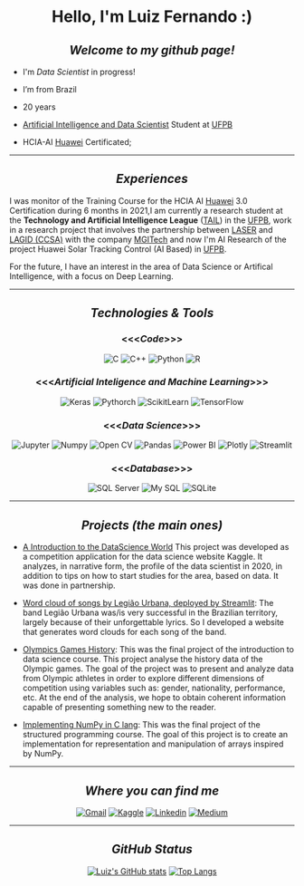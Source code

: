 
<center>

# Hello, I'm Luiz Fernando :)

## _Welcome to my github page!_

</center> 
 

- I'm _Data Scientist_ in progress!

- I’m from Brazil

- 20 years

- [Artificial Intelligence and Data Scientist](https://sigaa.ufpb.br/sigaa/public/curso/portal.jsf?id=14289031&lc=pt_BR) Student at [UFPB](https://www.ufpb.br/)

- HCIA-AI [Huawei](https://www.huawei.com/br/) Certificated; 

<center> 

---
## _Experiences_ 


</center>


I was monitor of the Training Course for the HCIA AI [Huawei](https://www.huawei.com/br/) 3.0 Certification during 6 months in 2021,I am currently a research student at the **Technology and Artificial Intelligence League** ([TAIL](https://aria.ci.ufpb.br/tail/)) in the [UFPB](https://www.ufpb.br/), work in a research project that involves the partnership between [LASER](https://laser.ci.ufpb.br/) and [LAGID (CCSA)](https://www.instagram.com/lagid.ufpb/) with the company [MGITech](https://www.mgitech.com.br/) and now I'm AI Research of the project Huawei Solar Tracking Control (AI Based) in [UFPB](https://www.ufpb.br/).

For the future, I have an interest in the area of Data Science or Artifical Intelligence, with a focus on Deep Learning.


<center> 

---

## _Technologies & Tools_


### <<<_Code_>>> 

![C](https://img.shields.io/badge/C-00599C?style=for-the-badge&logo=c&logoColor=white) ![C++](https://img.shields.io/badge/C%2B%2B-00599C?style=for-the-badge&logo=c%2B%2B&logoColor=white) ![Python](https://img.shields.io/badge/Python-3776AB?style=for-the-badge&logo=python&logoColor=white) ![R](https://img.shields.io/badge/R-276DC3?style=for-the-badge&logo=r&logoColor=white)


### <<<_Artificial Inteligence and Machine Learning_>>>

![Keras](https://img.shields.io/badge/Keras-D00000?style=for-the-badge&logo=Keras&logoColor=white)
![Pythorch](https://img.shields.io/badge/PyTorch-EE4C2C?style=for-the-badge&logo=PyTorch&logoColor=white)
![ScikitLearn](https://img.shields.io/badge/scikit_learn-F7931E?style=for-the-badge&logo=scikit-learn&logoColor=white)
![TensorFlow](https://img.shields.io/badge/TensorFlow-FF6F00?style=for-the-badge&logo=TensorFlow&logoColor=white)


### <<<_Data Science_>>>

![Jupyter](https://img.shields.io/badge/Jupyter-F37626.svg?&style=for-the-badge&logo=Jupyter&logoColor=white)
![Numpy](https://img.shields.io/badge/Numpy-777BB4?style=for-the-badge&logo=numpy&logoColor=white)
![Open CV](https://img.shields.io/badge/OpenCV-27338e?style=for-the-badge&logo=OpenCV&logoColor=white)
![Pandas](https://img.shields.io/badge/Pandas-2C2D72?style=for-the-badge&logo=pandas&logoColor=white)
![Power BI](https://img.shields.io/badge/PowerBI-F2C811?style=for-the-badge&logo=Power%20BI&logoColor=white)
![Plotly](https://img.shields.io/badge/Plotly-239120?style=for-the-badge&logo=plotly&logoColor=white)
![Streamlit](https://img.shields.io/badge/Streamlit-FF4B4B?style=for-the-badge&logo=Streamlit&logoColor=white)

### <<<_Database_>>>

![SQL Server](https://img.shields.io/badge/Microsoft%20SQL%20Sever-CC2927?style=for-the-badge&logo=microsoft%20sql%20server&logoColor=white)
![My SQL](https://img.shields.io/badge/MySQL-00000F?style=for-the-badge&logo=mysql&logoColor=white)
![SQLite](https://img.shields.io/badge/SQLite-07405E?style=for-the-badge&logo=sqlite&logoColor=white)


---
## _Projects (the main ones)_

</center>

- [A Introduction to the DataScience World](https://www.kaggle.com/caiochacon/an-introduction-to-data-science-world) This project was developed as a competition application for the data science website Kaggle. It analyzes, in narrative form, the profile of the data scientist in 2020, in addition to tips on how to start studies for the area, based on data. It was done in partnership.

- [Word cloud of songs by Legião Urbana, deployed by Streamlit](https://share.streamlit.io/luiz826/site_nuvemdepalavraslu/main): The band Legião Urbana was/is very successful in the Brazilian territory, largely because of their unforgettable lyrics. So I developed a website that generates word clouds for each song of the band.


- [Olympics Games History](https://github.com/caiochacon/projeto_final_ICD):  This was the final project of the introduction to data science course. This project analyse the history data of the Olympic games. The goal of the project was to present and analyze data from Olympic athletes in order to explore different dimensions of competition using variables such as: gender, nationality, performance, etc. At the end of the analysis, we hope to obtain coherent information capable of presenting something new to the reader.

- [Implementing NumPy in C lang](https://github.com/luiz826/Programacao_Estruturada/tree/main/projeto_final): This was the final project of the structured programming course. The goal of this project is to create an implementation for representation and manipulation of arrays inspired by NumPy.


<center>

---
## _Where you can find me_

[![Gmail](https://img.shields.io/badge/Gmail-D14836?style=for-the-badge&logo=gmail&logoColor=white)](luiz.costa@academico.ufpb.br)
[![Kaggle](https://img.shields.io/badge/Kaggle-20BEFF?style=for-the-badge&logo=Kaggle&logoColor=white)](https://www.kaggle.com/luizfernando632)
[![Linkedin](https://img.shields.io/badge/LinkedIn-0077B5?style=for-the-badge&logo=linkedin&logoColor=white)](https://www.linkedin.com/in/luiz-fernando632/) 
[![Medium](https://img.shields.io/badge/Medium-12100E?style=for-the-badge&logo=medium&logoColor=white)](https://luizfernando1012000.medium.com/)

---

## _GitHub Status_

[![Luiz's GitHub stats](https://github-readme-stats.vercel.app/api?username=luiz826&show_icons=true&theme=radical)](https://github.com/luiz826/)
[![Top Langs](https://github-readme-stats.vercel.app/api/top-langs/?username=luiz826&layout=compact&show_icons=true&theme=radical)](https://github.com/luiz826/)



</center>

